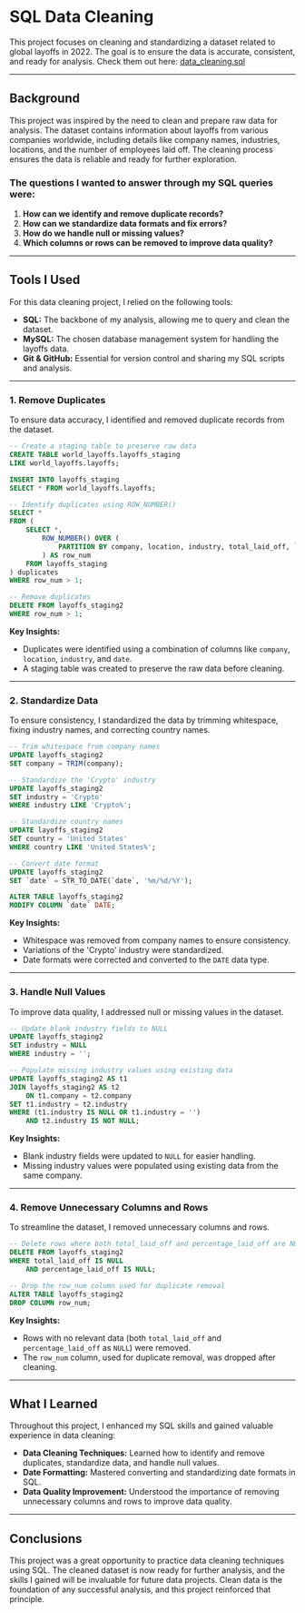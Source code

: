 # SQL Data Cleaning

This project focuses on cleaning and standardizing a dataset related to global layoffs in 2022. The goal is to ensure the data is accurate, consistent, and ready for analysis.
Check them out here: [data_cleaning.sql](data_cleaning.sql)

---

## Background

This project was inspired by the need to clean and prepare raw data for analysis. The dataset contains information about layoffs from various companies worldwide, including details like company names, industries, locations, and the number of employees laid off. The cleaning process ensures the data is reliable and ready for further exploration.

### The questions I wanted to answer through my SQL queries were:

1. **How can we identify and remove duplicate records?**
2. **How can we standardize data formats and fix errors?**
3. **How do we handle null or missing values?**
4. **Which columns or rows can be removed to improve data quality?**

---

## Tools I Used

For this data cleaning project, I relied on the following tools:

- **SQL:** The backbone of my analysis, allowing me to query and clean the dataset.
- **MySQL:** The chosen database management system for handling the layoffs data.
- **Git & GitHub:** Essential for version control and sharing my SQL scripts and analysis.

---

### 1. Remove Duplicates

To ensure data accuracy, I identified and removed duplicate records from the dataset.

```sql
-- Create a staging table to preserve raw data
CREATE TABLE world_layoffs.layoffs_staging
LIKE world_layoffs.layoffs;

INSERT INTO layoffs_staging
SELECT * FROM world_layoffs.layoffs;

-- Identify duplicates using ROW_NUMBER()
SELECT *
FROM (
    SELECT *,
        ROW_NUMBER() OVER (
            PARTITION BY company, location, industry, total_laid_off, `date`, stage, country, funds_raised_millions
        ) AS row_num
    FROM layoffs_staging
) duplicates
WHERE row_num > 1;

-- Remove duplicates
DELETE FROM layoffs_staging2
WHERE row_num > 1;
```

**Key Insights:**

- Duplicates were identified using a combination of columns like `company`, `location`, `industry`, and `date`.
- A staging table was created to preserve the raw data before cleaning.

---

### 2. Standardize Data

To ensure consistency, I standardized the data by trimming whitespace, fixing industry names, and correcting country names.

```sql
-- Trim whitespace from company names
UPDATE layoffs_staging2
SET company = TRIM(company);

-- Standardize the 'Crypto' industry
UPDATE layoffs_staging2
SET industry = 'Crypto'
WHERE industry LIKE 'Crypto%';

-- Standardize country names
UPDATE layoffs_staging2
SET country = 'United States'
WHERE country LIKE 'United States%';

-- Convert date format
UPDATE layoffs_staging2
SET `date` = STR_TO_DATE(`date`, '%m/%d/%Y');

ALTER TABLE layoffs_staging2
MODIFY COLUMN `date` DATE;
```

**Key Insights:**

- Whitespace was removed from company names to ensure consistency.
- Variations of the 'Crypto' industry were standardized.
- Date formats were corrected and converted to the `DATE` data type.

---

### 3. Handle Null Values

To improve data quality, I addressed null or missing values in the dataset.

```sql
-- Update blank industry fields to NULL
UPDATE layoffs_staging2
SET industry = NULL
WHERE industry = '';

-- Populate missing industry values using existing data
UPDATE layoffs_staging2 AS t1
JOIN layoffs_staging2 AS t2
    ON t1.company = t2.company
SET t1.industry = t2.industry
WHERE (t1.industry IS NULL OR t1.industry = '')
    AND t2.industry IS NOT NULL;
```

**Key Insights:**

- Blank industry fields were updated to `NULL` for easier handling.
- Missing industry values were populated using existing data from the same company.

---

### 4. Remove Unnecessary Columns and Rows

To streamline the dataset, I removed unnecessary columns and rows.

```sql
-- Delete rows where both total_laid_off and percentage_laid_off are NULL
DELETE FROM layoffs_staging2
WHERE total_laid_off IS NULL
    AND percentage_laid_off IS NULL;

-- Drop the row_num column used for duplicate removal
ALTER TABLE layoffs_staging2
DROP COLUMN row_num;
```

**Key Insights:**

- Rows with no relevant data (both `total_laid_off` and `percentage_laid_off` as `NULL`) were removed.
- The `row_num` column, used for duplicate removal, was dropped after cleaning.

---

## What I Learned

Throughout this project, I enhanced my SQL skills and gained valuable experience in data cleaning:

- **Data Cleaning Techniques:** Learned how to identify and remove duplicates, standardize data, and handle null values.
- **Date Formatting:** Mastered converting and standardizing date formats in SQL.
- **Data Quality Improvement:** Understood the importance of removing unnecessary columns and rows to improve data quality.

---

## Conclusions

This project was a great opportunity to practice data cleaning techniques using SQL. The cleaned dataset is now ready for further analysis, and the skills I gained will be invaluable for future data projects. Clean data is the foundation of any successful analysis, and this project reinforced that principle.
